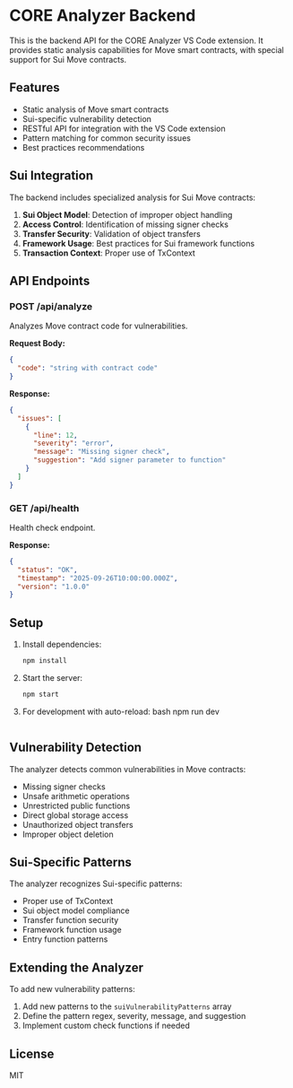 # CORE Analyzer Backend

This is the backend API for the CORE Analyzer VS Code extension. It provides static analysis capabilities for Move smart contracts, with special support for Sui Move contracts.

## Features

- Static analysis of Move smart contracts
- Sui-specific vulnerability detection
- RESTful API for integration with the VS Code extension
- Pattern matching for common security issues
- Best practices recommendations

## Sui Integration

The backend includes specialized analysis for Sui Move contracts:

1. **Sui Object Model**: Detection of improper object handling
2. **Access Control**: Identification of missing signer checks
3. **Transfer Security**: Validation of object transfers
4. **Framework Usage**: Best practices for Sui framework functions
5. **Transaction Context**: Proper use of TxContext

## API Endpoints

### POST /api/analyze
Analyzes Move contract code for vulnerabilities.

**Request Body:**
```json
{
  "code": "string with contract code"
}
```

**Response:**
```json
{
  "issues": [
    {
      "line": 12,
      "severity": "error",
      "message": "Missing signer check",
      "suggestion": "Add signer parameter to function"
    }
  ]
}
```

### GET /api/health
Health check endpoint.

**Response:**
```json
{
  "status": "OK",
  "timestamp": "2025-09-26T10:00:00.000Z",
  "version": "1.0.0"
}
```

## Setup

1. Install dependencies:
   ```bash
   npm install
   ```

2. Start the server:
   ```bash
   npm start
   ```

3. For development with auto-reload:
  bash
   npm run dev
   ```

## Vulnerability Detection

The analyzer detects common vulnerabilities in Move contracts:

- Missing signer checks
- Unsafe arithmetic operations
- Unrestricted public functions
- Direct global storage access
- Unauthorized object transfers
- Improper object deletion

## Sui-Specific Patterns

The analyzer recognizes Sui-specific patterns:

- Proper use of TxContext
- Sui object model compliance
- Transfer function security
- Framework function usage
- Entry function patterns

## Extending the Analyzer

To add new vulnerability patterns:

1. Add new patterns to the `suiVulnerabilityPatterns` array
2. Define the pattern regex, severity, message, and suggestion
3. Implement custom check functions if needed

## License

MIT